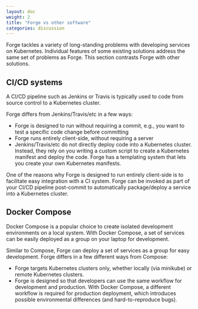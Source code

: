 ```yaml
---
layout: doc
weight: 2
title: "Forge vs other software"
categories: discussion
---
```


Forge tackles a variety of long-standing problems with developing services on Kubernetes. Individual features of some existing solutions address the same set of problems as Forge. This section contrasts Forge with other solutions.

## CI/CD systems

A CI/CD pipeline such as Jenkins or Travis is typically used to code from source control to a Kubernetes cluster.

Forge differs from Jenkins/Travis/etc in a few ways:

* Forge is designed to run without requiring a commit, e.g., you want to test a specific code change before committing
* Forge runs entirely client-side, without requiring a server
* Jenkins/Travis/etc do not directly deploy code into a Kubernetes cluster. Instead, they rely on you writing a custom script to create a Kubernetes manifest and deploy the code. Forge has a templating system that lets you create your own Kubernetes manifests.

One of the reasons why Forge is designed to run entirely client-side is to facilitate easy integration with a CI system. Forge can be invoked as part of your CI/CD pipeline post-commit to automatically package/deploy a service into a Kubernetes cluster.

## Docker Compose

Docker Compose is a popular choice to create isolated development environments on a local system. With Docker Compose, a set of services can be easily deployed as a group on your laptop for development.

Similar to Compose, Forge can deploy a set of services as a group for easy development. Forge differs in a few different ways from Compose:

* Forge targets Kubernetes clusters only, whether locally (via minikube) or remote Kubernetes clusters.
* Forge is designed so that developers can use the same workflow for development and production. With Docker Compose, a different workflow is required for production deployment, which introduces possible environmental differences (and hard-to-reproduce bugs).
